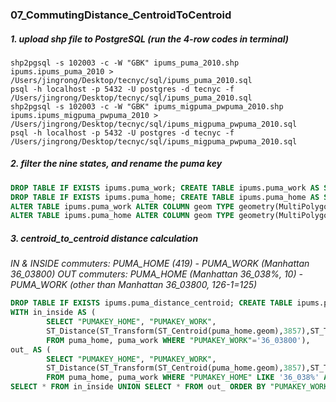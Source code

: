 ### 07_CommutingDistance_CentroidToCentroid

##### 1. upload shp file to PostgreSQL (run the 4-row codes in terminal)

   ```
   shp2pgsql -s 102003 -c -W "GBK" ipums_puma_2010.shp ipums.ipums_puma_2010 > /Users/jingrong/Desktop/tecnyc/sql/ipums_puma_2010.sql
   psql -h localhost -p 5432 -U postgres -d tecnyc -f /Users/jingrong/Desktop/tecnyc/sql/ipums_puma_2010.sql
   shp2pgsql -s 102003 -c -W "GBK" ipums_migpuma_pwpuma_2010.shp ipums.ipums_migpuma_pwpuma_2010 > /Users/jingrong/Desktop/tecnyc/sql/ipums_migpuma_pwpuma_2010.sql
   psql -h localhost -p 5432 -U postgres -d tecnyc -f /Users/jingrong/Desktop/tecnyc/sql/ipums_migpuma_pwpuma_2010.sql
   ```



##### 2. filter the nine states, and rename the puma key

```sql
DROP TABLE IF EXISTS ipums.puma_work; CREATE TABLE ipums.puma_work AS SELECT statefip, state, pwpuma, concat(statefip,'_',pwpuma) AS "PUMAKEY_WORK", geom FROM ipums_migpuma_pwpuma_2010 WHERE statefip IN ('34','36','42','09','25','44','33','50','23');
DROP TABLE IF EXISTS ipums.puma_home; CREATE TABLE ipums.puma_home AS SELECT statefip, state, puma, concat(statefip,'_',puma) AS "PUMAKEY_HOME", geom FROM ipums_puma_2010 WHERE statefip IN ('34','36','42','09','25','44','33','50','23');
ALTER TABLE ipums.puma_work ALTER COLUMN geom TYPE geometry(MultiPolygon, 4326) USING ST_Transform(ST_SetSRID(geom,102003),4326);
ALTER TABLE ipums.puma_home ALTER COLUMN geom TYPE geometry(MultiPolygon, 4326) USING ST_Transform(ST_SetSRID(geom,102003),4326);
```



##### 3. centroid_to_centroid distance calculation

*IN & INSIDE commuters: PUMA_HOME (419) - PUMA_WORK (Manhattan 36_03800)
OUT commuters: PUMA_HOME (Manhattan 36_038%, 10) - PUMA_WORK (other than Manhattan 36_03800, 126-1=125)*

```sql
DROP TABLE IF EXISTS ipums.puma_distance_centroid; CREATE TABLE ipums.puma_distance_centroid AS 
WITH in_inside AS (
		SELECT "PUMAKEY_HOME", "PUMAKEY_WORK", 
		ST_Distance(ST_Transform(ST_Centroid(puma_home.geom),3857),ST_Transform(ST_Centroid(puma_work.geom),3857))/1000 AS "DISTANCE_KM" 
		FROM puma_home, puma_work WHERE "PUMAKEY_WORK"='36_03800'),
out_ AS (
		SELECT "PUMAKEY_HOME", "PUMAKEY_WORK", 
		ST_Distance(ST_Transform(ST_Centroid(puma_home.geom),3857),ST_Transform(ST_Centroid(puma_work.geom),3857))/1000 AS "DISTANCE_KM" 
		FROM puma_home, puma_work WHERE "PUMAKEY_HOME" LIKE '36_038%' AND "PUMAKEY_WORK" <> '36_03800')
SELECT * FROM in_inside UNION SELECT * FROM out_ ORDER BY "PUMAKEY_WORK", "PUMAKEY_HOME"
```

